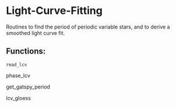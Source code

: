 # Light-Curve-Fitting

Routines to find the period of periodic variable stars, and to derive a smoothed light curve fit. 

## Functions: 

```read_lcv ```

phase_lcv

get_gatspy_period

lcv_gloess 
